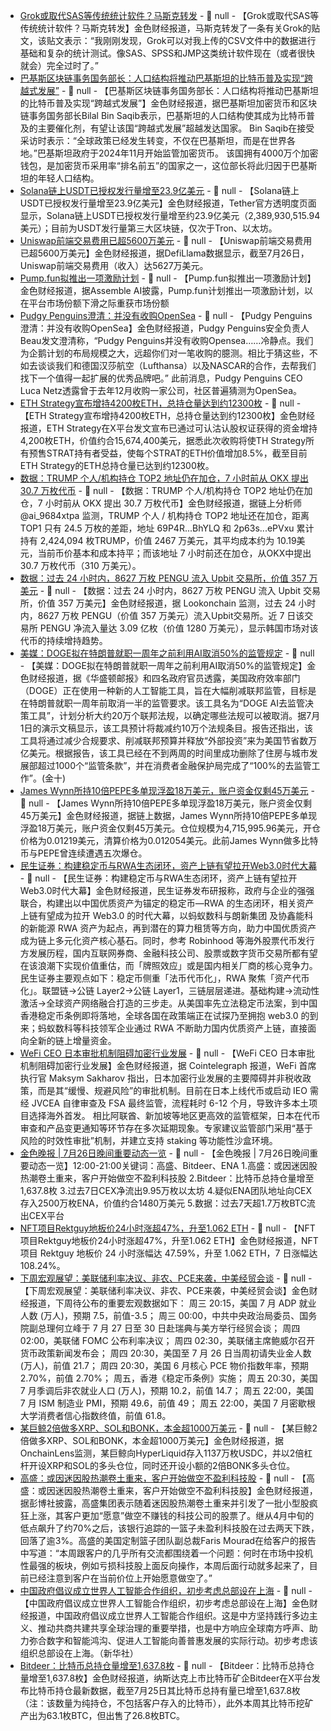 - [Grok或取代SAS等传统统计软件？马斯克转发](https://x.com/SwipeWright/status/1949133154121322788) - 📰 null - 【Grok或取代SAS等传统统计软件？马斯克转发】金色财经报道，马斯克转发了一条有关Grok的贴文，该贴文表示：“我刚刚发现，Grok可以对我上传的CSV文件中的数据进行基础和复杂的统计测试。像SAS、SPSS和JMP这类统计软件现在（或者很快就会）完全过时了。”
- [巴基斯区块链事务国务部长：人口结构将推动巴基斯坦的比特币普及实现“跨越式发展”](https://cointelegraph.com/news/demographics-leapfrog-bitcoin-adoption-pakistan-bilal-saqib) - 📰 null - 【巴基斯区块链事务国务部长：人口结构将推动巴基斯坦的比特币普及实现“跨越式发展”】金色财经报道，据巴基斯坦加密货币和区块链事务国务部长Bilal Bin Saqib表示，巴基斯坦的人口结构使其成为比特币普及的主要催化剂，有望让该国“跨越式发展”超越发达国家。 
Bin Saqib在接受采访时表示：“全球政策已经发生转变，不仅在巴基斯坦，而是在世界各地。”巴基斯坦政府于2024年11月开始监管加密货币。 
该国拥有4000万个加密钱包，是加密货币采用率“排名前五”的国家之一，这位部长将此归因于巴基斯坦的年轻人口结构。
- [Solana链上USDT已授权发行量增至23.9亿美元](https://tether.to/en/transparency/?tab=usdt) - 📰 null - 【Solana链上USDT已授权发行量增至23.9亿美元】金色财经报道，Tether官方透明度页面显示，Solana链上USDT已授权发行量增至约23.9亿美元（2,389,930,515.94美元）；目前为USDT发行量第三大区块链，仅次于Tron、以太坊。
- [Uniswap前端交易费用已超5600万美元](https://defillama.com/protocol/fees/uniswap-labs) - 📰 null - 【Uniswap前端交易费用已超5600万美元】金色财经报道，据DefiLlama数据显示，截至7月26日，Uniswap前端交易费用（收入）达5627万美元。
- [Pump.fun拟推出一项激励计划](https://x.com/Assemble_io/status/1949132747638722845) - 📰 null - 【Pump.fun拟推出一项激励计划】金色财经报道，据Assemble AI披露，Pump.fun计划推出一项激励计划，以在平台市场份额下滑之际重获市场份额
- [Pudgy Penguins澄清：并没有收购OpenSea](https://x.com/beausecurity/status/1949076525472518568) - 📰 null - 【Pudgy Penguins澄清：并没有收购OpenSea】金色财经报道，Pudgy Penguins安全负责人Beau发文澄清称，“Pudgy Penguins并没有收购Opensea……冷静点。我们为企鹅计划的布局规模之大，远超你们对一笔收购的臆测。相比于猜这些，不如去谈谈我们和德国汉莎航空（Lufthansa）以及NASCAR的合作，去帮我们找下一个值得一起扩展的优秀品牌吧。” 
此前消息，Pudgy Penguins CEO Luca Netz透露曾于去年12月收购一家公司，社区普遍猜测为OpenSea。
- [ETH Strategy宣布增持4200枚ETH，总持仓量达到约12300枚](https://x.com/eth_strategy/status/1949102463165841520) - 📰 null - 【ETH Strategy宣布增持4200枚ETH，总持仓量达到约12300枚】金色财经报道，ETH Strategy在X平台发文宣布已通过可认沽认股权证获得的资金增持4,200枚ETH，价值约合15,674,400美元，据悉此次收购将使TH Strategy所有预售STRAT持有者受益，使每个STRAT的ETH价值增加8.5%，截至目前ETH Strategy的ETH总持仓量已达到约12300枚。
- [数据：TRUMP 个人/机构持仓 TOP2 地址仍在加仓，7 小时前从 OKX 提出 30.7 万枚代币]() - 📰 null - 【数据：TRUMP 个人/机构持仓 TOP2 地址仍在加仓，7 小时前从 OKX 提出 30.7 万枚代币】金色财经报道，据链上分析师@ai_9684xtpa 监测，TRUMP 个人 / 机构持仓 TOP2 地址还在加仓，距离 TOP1 只有 24.5 万枚的差距，地址 69P4R...BhYLQ 和 2p63s...ePVxu 累计持有 2,424,094 枚TRUMP，价值 2467 万美元，其平均成本约为 10.19美元，当前币价基本和成本持平；而该地址 7 小时前还在加仓，从OKX中提出 30.7 万枚代币（310 万美元）。
- [数据：​​过去 24 小时内，8627 万枚 PENGU 流入 Upbit 交易所，价值 357 万美元]() - 📰 null - 【数据：​​过去 24 小时内，8627 万枚 PENGU 流入 Upbit 交易所，价值 357 万美元】金色财经报道，据 Lookonchain 监测，过去 24 小时内，8627 万枚 PENGU（价值 357 万美元）流入Upbit交易所。近 7 日该交易所 PENGU 净流入量达 3.09 亿枚（价值 1280 万美元），显示韩国市场对该代币的持续增持趋势。
- [美媒：DOGE拟在特朗普就职一周年之前利用AI取消50%的监管规定]() - 📰 null - 【美媒：DOGE拟在特朗普就职一周年之前利用AI取消50%的监管规定】金色财经报道，据《华盛顿邮报》和四名政府官员透露，美国政府效率部门（DOGE）正在使用一种新的人工智能工具，旨在大幅削减联邦监管，目标是在特朗普就职一周年前取消一半的监管要求。该工具名为“DOGE AI去监管决策工具”，计划分析大约20万个联邦法规，以确定哪些法规可以被取消。据7月1日的演示文稿显示，该工具预计将裁减约10万个法规条目。报告还指出，该工具将通过减少合规要求、削减联邦预算并释放“外部投资”来为美国节省数万亿美元。根据报告，该工具已经在不到两周的时间里成功删除了住房与城市发展部超过1000个“监管条款”，并在消费者金融保护局完成了“100%的去监管工作”。(金十)
- [James Wynn所持10倍PEPE多单现浮盈18万美元，账户资金仅剩45万美元]() - 📰 null - 【James Wynn所持10倍PEPE多单现浮盈18万美元，账户资金仅剩45万美元】金色财经报道，据链上数据，James Wynn所持10倍PEPE多单现浮盈18万美元，账户资金仅剩45万美元。仓位规模为4,715,995.96美元，开仓价格为0.01219美元，清算价格为0.012054美元。此前James Wynn做多比特币与PEPE曾连续遭遇五次爆仓。
- [民生证券：构建稳定币与RWA生态闭环，资产上链有望拉开Web3.0时代大幕](https://www.zhitongcaijing.com/content/detail/1322273.html) - 📰 null - 【民生证券：构建稳定币与RWA生态闭环，资产上链有望拉开Web3.0时代大幕】金色财经报道，民生证券发布研报称，政府与企业的强强联合，构建出以中国优质资产为锚定的稳定币—RWA 的生态闭环，相关资产上链有望成为拉开 Web3.0 的时代大幕，以蚂蚁数科与朗新集团 及协鑫能科的新能源 RWA 资产为起点，再到潜在的算力租赁等方向，助力中国优质资产成为链上多元化资产核心基石。同时，参考 Robinhood 等海外股票代币发行方发展历程，国内互联网券商、金融科技公司、股票或数字货币交易所都有望在该浪潮下实现价值重估，而「牌照效应」或是国内相关厂商的核心竞争力。民生证券主要观点如下：稳定币侧重「法币代币化」，RWA 聚焦「资产代币化」。联盟链→公链 Layer2→公链 Layer1，三链层层递进。基础构建→流动性激活→全球资产网络融合打造的三步走。从美国率先立法稳定币法案，到中国香港稳定币条例即将落地，全球各国在政策端正在试探乃至拥抱 web3.0 的到来；蚂蚁数科等科技领军企业通过 RWA 不断助力国内优质资产上链，直接面向全新的链上增量资金。
- [WeFi CEO 日本审批机制阻碍加密行业发展​]() - 📰 null - 【WeFi CEO 日本审批机制阻碍加密行业发展​】金色财经报道，据 Cointelegraph 报道，WeFi 首席执行官 Maksym Sakharov 指出，日本加密行业发展的主要障碍并非税收政策，而是其“缓慢、规避风险”的审批机制。目前在日本上线代币或启动 IEO 需经 JVCEA 自律审查及 FSA 最终监管，流程耗时 6-12 个月，导致许多本土项目选择海外首发。 
相比阿联酋、新加坡等地区更高效的监管框架，日本在代币审查和产品变更通知等环节存在多次延期现象。专家建议监管部门采用“基于风险的时效性审批”机制，并建立支持 staking 等功能性沙盒环境。
- [金色晚报 | 7月26日晚间重要动态一览]() - 📰 null - 【金色晚报 | 7月26日晚间重要动态一览】12:00-21:00关键词：高盛、Bitdeer、ENA 
1.高盛：或因迷因股热潮卷土重来，客户开始做空不盈利科技股 
2.Bitdeer：比特币总持仓量增至1,637.8枚 
3.过去7日CEX净流出9.95万枚以太坊 
4.疑似ENA团队地址向CEX存入2500万枚ENA，价值约合1480万美元 
5.数据：过去7天超1.7万枚BTC流出CEX平台
- [NFT项目Rektguy地板价24小时涨超47%，升至1.062 ETH]() - 📰 null - 【NFT项目Rektguy地板价24小时涨超47%，升至1.062 ETH】金色财经报道，NFT 项目 Rektguy 地板价 24 小时涨幅达 47.59%，升至 1.062 ETH，7 日涨幅达 108.24%。
- [下周宏观展望：美联储利率决议、非农、PCE来袭，中美经贸会谈]() - 📰 null - 【下周宏观展望：美联储利率决议、非农、PCE来袭，中美经贸会谈】金色财经报道，下周待公布的重要宏观数据如下： 
周三 20:15，美国 7 月 ADP 就业人数 (万人)，预期 7.5，前值-3.5； 
周三 00:00，中共中央政治局委员、国务院副总理何立峰于 7 月 27 日至 30 日赴瑞典与美方举行经贸会谈； 
周四 02:00，美联储 FOMC 公布利率决议； 
周四 02:30，美联储主席鲍威尔召开货币政策新闻发布会； 
周四 20:30，美国至 7 月 26 日当周初请失业金人数 (万人)，前值 21.7； 
周四 20:30，美国 6 月核心 PCE 物价指数年率，预期 2.70%，前值 2.70%； 
周五，香港《稳定币条例》实施； 
周五 20:30，美国 7 月季调后非农就业人口 (万人)，预期 10.2，前值 14.7； 
周五 22:00，美国 7 月 ISM 制造业 PMI，预期 49.6，前值 49； 
周五 22:00，美国 7 月密歇根大学消费者信心指数终值，前值 61.8。
- [某巨鲸2倍做多XRP、SOL和BONK，本金超1000万美元]() - 📰 null - 【某巨鲸2倍做多XRP、SOL和BONK，本金超1000万美元】金色财经报道，据OnchainLens监测，某巨鲸向HyperLiquid存入1137万枚USDC，并以2倍杠杆开设XRP和SOL的多头仓位，同时还开设小额的2倍BONK多头仓位。
- [高盛：或因迷因股热潮卷土重来，客户开始做空不盈利科技股](https://www.bloomberg.com/news/articles/2025-07-25/goldman-trading-desk-s-clients-start-shorting-speculative-tech) - 📰 null - 【高盛：或因迷因股热潮卷土重来，客户开始做空不盈利科技股】金色财经报道，据彭博社披露，高盛集团表示随着迷因股热潮卷土重来并引发了一批小型股疯狂上涨，其客户更加“愿意”做空不赚钱的科技公司的股票了。继从4月中旬的低点飙升了约70%之后，该银行追踪的一篮子未盈利科技股在过去两天下跌，回落了逾3%。高盛的美国定制篮子团队副总裁Faris Mourad在给客户的报告中写道：“本周跟客户的几乎所有交流都围绕着一个问题：何时在市场中投机性最强的板块，例如亏损科技股上面反向操作，本周后面行动就多起来了，目前已经注意到客户在当前价位上开始愿意做空了。”
- [中国政府倡议成立世界人工智能合作组织，初步考虑总部设在上海]() - 📰 null - 【中国政府倡议成立世界人工智能合作组织，初步考虑总部设在上海】金色财经报道，中国政府倡议成立世界人工智能合作组织。这是中方坚持践行多边主义、推动共商共建共享全球治理的重要举措，也是中方响应全球南方呼声、助力弥合数字和智能鸿沟、促进人工智能向善普惠发展的实际行动。初步考虑该组织总部设在上海。（新华社）
- [Bitdeer：比特币总持仓量增至1,637.8枚](https://x.com/BitdeerOfficial/status/1948985049086586967) - 📰 null - 【Bitdeer：比特币总持仓量增至1,637.8枚】金色财经报道，纳斯达克上市比特币矿企Bitdeer在X平台发布比特币持仓最新数据，截至7月25日其比特币总持有量已增至1,637.8枚（注：该数量为纯持仓，不包括客户存入的比特币），此外本周其比特币挖矿产出为63.1枚BTC，但出售了26.8枚BTC。
